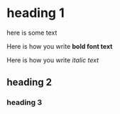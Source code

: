 # heading 1


here is some text

Here is how you write **bold font text**

Here is how you write *italic text*

## heading 2


### heading 3